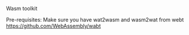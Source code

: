 Wasm toolkit

Pre-requisites: Make sure you have wat2wasm and wasm2wat from webt https://github.com/WebAssembly/wabt
